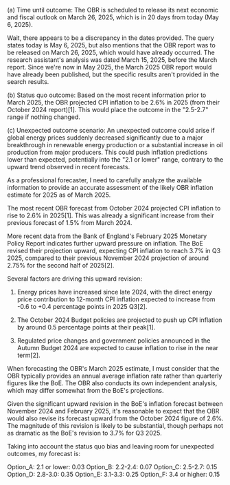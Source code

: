 (a) Time until outcome: The OBR is scheduled to release its next economic and fiscal outlook on March 26, 2025, which is in 20 days from today (May 6, 2025).

Wait, there appears to be a discrepancy in the dates provided. The query states today is May 6, 2025, but also mentions that the OBR report was to be released on March 26, 2025, which would have already occurred. The research assistant's analysis was dated March 15, 2025, before the March report. Since we're now in May 2025, the March 2025 OBR report would have already been published, but the specific results aren't provided in the search results.

(b) Status quo outcome: Based on the most recent information prior to March 2025, the OBR projected CPI inflation to be 2.6% in 2025 (from their October 2024 report)[1]. This would place the outcome in the "2.5-2.7" range if nothing changed.

(c) Unexpected outcome scenario: An unexpected outcome could arise if global energy prices suddenly decreased significantly due to a major breakthrough in renewable energy production or a substantial increase in oil production from major producers. This could push inflation predictions lower than expected, potentially into the "2.1 or lower" range, contrary to the upward trend observed in recent forecasts.

As a professional forecaster, I need to carefully analyze the available information to provide an accurate assessment of the likely OBR inflation estimate for 2025 as of March 2025.

The most recent OBR forecast from October 2024 projected CPI inflation to rise to 2.6% in 2025[1]. This was already a significant increase from their previous forecast of 1.5% from March 2024.

More recent data from the Bank of England's February 2025 Monetary Policy Report indicates further upward pressure on inflation. The BoE revised their projection upward, expecting CPI inflation to reach 3.7% in Q3 2025, compared to their previous November 2024 projection of around 2.75% for the second half of 2025[2].

Several factors are driving this upward revision:

1. Energy prices have increased since late 2024, with the direct energy price contribution to 12-month CPI inflation expected to increase from -0.6 to +0.4 percentage points in 2025 Q3[2].

2. The October 2024 Budget policies are projected to push up CPI inflation by around 0.5 percentage points at their peak[1].

3. Regulated price changes and government policies announced in the Autumn Budget 2024 are expected to cause inflation to rise in the near term[2].

When forecasting the OBR's March 2025 estimate, I must consider that the OBR typically provides an annual average inflation rate rather than quarterly figures like the BoE. The OBR also conducts its own independent analysis, which may differ somewhat from the BoE's projections.

Given the significant upward revision in the BoE's inflation forecast between November 2024 and February 2025, it's reasonable to expect that the OBR would also revise its forecast upward from the October 2024 figure of 2.6%. The magnitude of this revision is likely to be substantial, though perhaps not as dramatic as the BoE's revision to 3.7% for Q3 2025.

Taking into account the status quo bias and leaving room for unexpected outcomes, my forecast is:

Option_A: 2.1 or lower: 0.03
Option_B: 2.2-2.4: 0.07
Option_C: 2.5-2.7: 0.15
Option_D: 2.8-3.0: 0.35
Option_E: 3.1-3.3: 0.25
Option_F: 3.4 or higher: 0.15